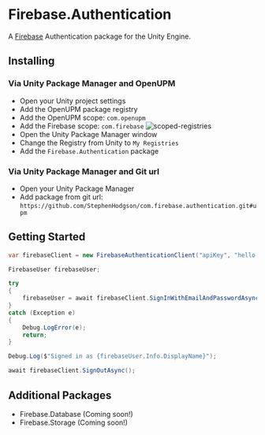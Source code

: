 # Firebase.Authentication

A [Firebase](https://firebase.google.com/) Authentication package for the Unity Engine.

## Installing

### Via Unity Package Manager and OpenUPM

- Open your Unity project settings
- Add the OpenUPM package registry
- Add the OpenUPM scope: `com.openupm`
- Add the Firebase scope: `com.firebase`
![scoped-registries](~Documentation/images/package-manager-scopes.png)
- Open the Unity Package Manager window
- Change the Registry from Unity to `My Registries`
- Add the `Firebase.Authentication` package

### Via Unity Package Manager and Git url

- Open your Unity Package Manager
- Add package from git url: `https://github.com/StephenHodgson/com.firebase.authentication.git#upm`

## Getting Started

```csharp
var firebaseClient = new FirebaseAuthenticationClient("apiKey", "hello.firebase.com");

FirebaseUser firebaseUser;

try
{
    firebaseUser = await firebaseClient.SignInWithEmailAndPasswordAsync("username", "password");
}
catch (Exception e)
{
    Debug.LogError(e);
    return;
}

Debug.Log($"Signed in as {firebaseUser.Info.DisplayName}");

await firebaseClient.SignOutAsync();
```

## Additional Packages

- Firebase.Database (Coming soon!)
- Firebase.Storage (Coming soon!)
